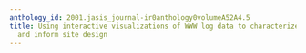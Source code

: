 ```yaml
---
anthology_id: 2001.jasis_journal-ir0anthology0volumeA52A4.5
title: Using interactive visualizations of WWW log data to characterize access patterns
  and inform site design
---
```

